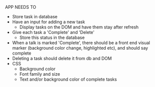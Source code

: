 APP NEEDS TO
- Store task in database
- Have an input for adding a new task
    - Display tasks on the DOM and have them stay after refresh
- Give each task a 'Complete' and 'Delete'
    - Store this status in the database
- When a talk is marked 'Complete', there should be a front end 
    visual marker (background color change, highlighted etc), and 
    should say complete
- Deleting a task should delete it from db and DOM
- CSS
    - Background color
    - Font family and size
    - Text and/or background color of complete tasks